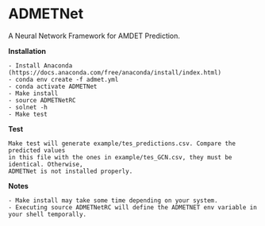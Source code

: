 # ADMETNet
A Neural Network Framework for AMDET Prediction. 

**Installation**
```
- Install Anaconda (https://docs.anaconda.com/free/anaconda/install/index.html)
- conda env create -f admet.yml
- conda activate ADMETNet
- Make install
- source ADMETNetRC
- solnet -h
- Make test
```

**Test**
```
Make test will generate example/tes_predictions.csv. Compare the predicted values 
in this file with the ones in example/tes_GCN.csv, they must be identical. Otherwise,
ADMETNet is not installed properly.
```

**Notes**
```
- Make install may take some time depending on your system.
- Executing source ADMETNetRC will define the ADMETNET env variable in your shell temporally. 
```
